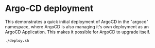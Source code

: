 # Argo-CD deployment

This demonstrates a quick initial deployment of ArgoCD in the "argocd" namespace, where ArgoCD is also managing it's own deployment as an ArgoCD Application. This makes it possible for ArgoCD to upgrade itself.

```shell
./deploy.sh
```

